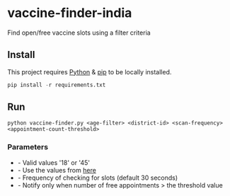 # vaccine-finder-india
Find open/free vaccine slots using a filter criteria

## Install

This project requires [Python](https://www.python.org/downloads/) & [pip](https://pypi.org/project/pip/) to be locally installed.

```python
pip install -r requirements.txt
```

## Run

```
python vaccine-finder.py <age-filter> <district-id> <scan-frequency> <appointment-count-threshold> 
```
### Parameters
* <age-filter> - Valid values '18' or '45'
* <district-id> - Use the values from [here](https://cdn-api.co-vin.in/api/v2/admin/location/districts/16)
* <scan-frequency> - Frequency of checking for slots (default 30 seconds)
* <appointment-count-threshold> - Notify only when number of free appointments > the threshold value